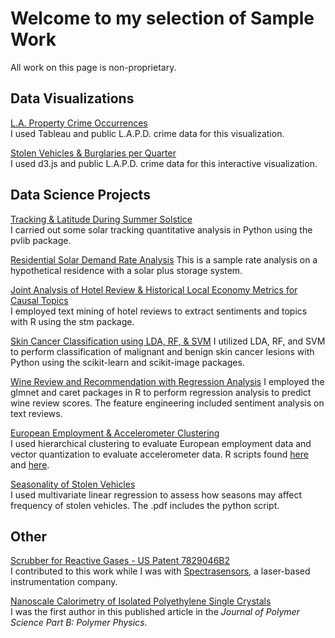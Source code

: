 # Welcome to my selection of Sample Work

All work on this page is non-proprietary.

## Data Visualizations
  
[L.A. Property Crime Occurrences](https://public.tableau.com/profile/alex.kwan5873#!/vizhome/AK_midterm_project_v2/Dashboard)  
I used Tableau and public L.A.P.D. crime data for this visualization.
  
[Stolen Vehicles & Burglaries per Quarter](https://irxum.github.io/ddv_project/ddvp_p1.html)  
I used d3.js and public L.A.P.D. crime data for this interactive visualization.


  
## Data Science Projects

[Tracking & Latitude During Summer Solstice](https://github.com/irxum/irxum.sample.work/wiki/Tracking-&-Latitude-During-Summer-Solstice)  
I carried out some solar tracking quantitative analysis in Python using the pvlib package.  

[Residential Solar Demand Rate Analysis](https://irxum.github.io/irxum.sample.work/Residential_Solar_Demand_Rate_Analysis.ipynb) 
This is a sample rate analysis on a hypothetical residence with a solar plus storage system.

[Joint Analysis of Hotel Review & Historical Local Economy Metrics for Causal Topics](https://irxum.github.io/causality/)  
I employed text mining of hotel reviews to extract sentiments and topics with R using the stm package.  

[Skin Cancer Classification using LDA, RF, & SVM](https://github.com/irxum/psl_proj2/blob/master/Project2_akwan2.ipynb)
I utilized LDA, RF, and SVM to perform classification of malignant and benign skin cancer lesions with Python using the scikit-learn and scikit-image packages.

[Wine Review and Recommendation with Regression Analysis](https://github.com/irxum/psl_proj1/blob/master/Project1_akwan2.Rmd)
I employed the glmnet and caret packages in R to perform regression analysis to predict wine review scores.  The feature engineering included sentiment analysis on text reviews.

[European Employment & Accelerometer Clustering](https://irxum.github.io/irxum.sample.work/AlexKwan_hw4.pdf)  
I used hierarchical clustering to evaluate European employment data and vector quantization to evaluate accelerometer data.  R scripts found [here](https://github.com/irxum/irxum.sample.work/blob/master/hw4_prob1.R) and [here](https://github.com/irxum/irxum.sample.work/blob/master/hw4_prob2_AB_v2.R).  

[Seasonality of Stolen Vehicles](https://irxum.github.io/irxum.sample.work/AlexKwan_StolenVehicles.pdf)  
I used multivariate linear regression to assess how seasons may affect frequency of stolen vehicles.  The .pdf includes the python script.

  
## Other

[Scrubber for Reactive Gases - US Patent 7829046B2](https://patentimages.storage.googleapis.com/f4/e1/6f/1b7d64ed24620a/US7829046.pdf)  
I contributed to this work while I was with [Spectrasensors](https://www.spectrasensors.com), a laser-based instrumentation company.  

[Nanoscale Calorimetry of Isolated Polyethylene Single Crystals](http://allen.matse.illinois.edu/pdf/allen_jpsb_060101.pdf)  
I was the first author in this published article in the _Journal of Polymer Science Part B: Polymer Physics_.

  

